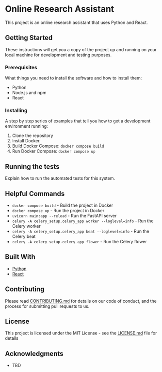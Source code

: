 # Online Research Assistant

This project is an online research assistant that uses Python and React.

## Getting Started

These instructions will get you a copy of the project up and running on your local machine for development and testing purposes.

### Prerequisites

What things you need to install the software and how to install them:

- Python
- Node.js and npm
- React

### Installing

A step by step series of examples that tell you how to get a development environment running:

1. Clone the repository
2. Install Docker.
3. Build Docker Compose: `docker compose build`
4. Run Docker Compose: `docker compose up`

## Running the tests

Explain how to run the automated tests for this system.

## Helpful Commands

- `docker compose build` - Build the project in Docker
- `docker compose up` - Run the project in Docker
- `uvicorn main:app --reload` - Run the FastAPI server
- `celery -A celery_setup.celery_app worker --loglevel=info` - Run the Celery worker
- `celery -A celery_setup.celery_app beat --loglevel=info` - Run the Celery beat
- `celery -A celery_setup.celery_app flower` - Run the Celery flower

## Built With

- [Python](https://www.python.org/)
- [React](https://reactjs.org/)

## Contributing

Please read [CONTRIBUTING.md](CONTRIBUTING.md) for details on our code of conduct, and the process for submitting pull requests to us.

## License

This project is licensed under the MIT License - see the [LICENSE.md](LICENSE.md) file for details

## Acknowledgments

- TBD